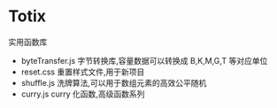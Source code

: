# Totix
实用函数库

- byteTransfer.js 字节转换库,容量数据可以转换成 B,K,M,G,T 等对应单位
- reset.css 重置样式文件,用于新项目
- shuffle.js 洗牌算法,可以用于数组元素的高效公平随机
- curry.js curry 化函数,高级函数系列

